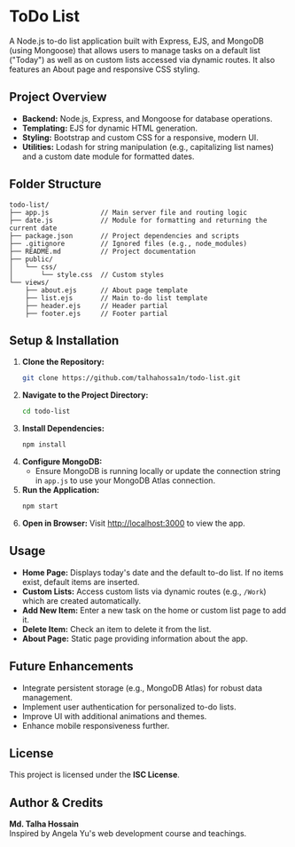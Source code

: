 # ToDo List

A Node.js to-do list application built with Express, EJS, and MongoDB (using Mongoose) that allows users to manage tasks on a default list ("Today") as well as on custom lists accessed via dynamic routes. It also features an About page and responsive CSS styling.

## Project Overview

- **Backend:** Node.js, Express, and Mongoose for database operations.
- **Templating:** EJS for dynamic HTML generation.
- **Styling:** Bootstrap and custom CSS for a responsive, modern UI.
- **Utilities:** Lodash for string manipulation (e.g., capitalizing list names) and a custom date module for formatted dates.

## Folder Structure

```
todo-list/
├── app.js             // Main server file and routing logic
├── date.js            // Module for formatting and returning the current date
├── package.json       // Project dependencies and scripts
├── .gitignore         // Ignored files (e.g., node_modules)
├── README.md          // Project documentation
├── public/
│   └── css/
│       └── style.css  // Custom styles
└── views/
    ├── about.ejs      // About page template
    ├── list.ejs       // Main to-do list template
    ├── header.ejs     // Header partial
    ├── footer.ejs     // Footer partial
```

## Setup & Installation

1. **Clone the Repository:**
   ```sh
   git clone https://github.com/talhahossa1n/todo-list.git
   ```
2. **Navigate to the Project Directory:**
   ```sh
   cd todo-list
   ```
3. **Install Dependencies:**
   ```sh
   npm install
   ```
4. **Configure MongoDB:**
   - Ensure MongoDB is running locally or update the connection string in `app.js` to use your MongoDB Atlas connection.
5. **Run the Application:**
   ```sh
   npm start
   ```
6. **Open in Browser:**
   Visit [http://localhost:3000](http://localhost:3000) to view the app.

## Usage

- **Home Page:** Displays today's date and the default to-do list. If no items exist, default items are inserted.
- **Custom Lists:** Access custom lists via dynamic routes (e.g., `/Work`) which are created automatically.
- **Add New Item:** Enter a new task on the home or custom list page to add it.
- **Delete Item:** Check an item to delete it from the list.
- **About Page:** Static page providing information about the app.

## Future Enhancements

- Integrate persistent storage (e.g., MongoDB Atlas) for robust data management.
- Implement user authentication for personalized to-do lists.
- Improve UI with additional animations and themes.
- Enhance mobile responsiveness further.

## License

This project is licensed under the **ISC License**.

## Author & Credits

**Md. Talha Hossain**  
Inspired by Angela Yu's web development course and teachings.
